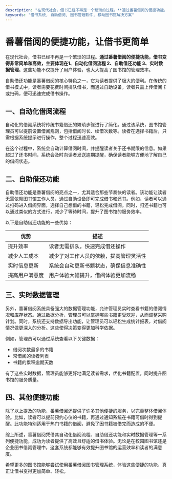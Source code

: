 ```yaml
---
description: "在现代社会，借书已经不再是一个繁琐的过程。**通过番薯借阅的便捷功能，借书变得非常简单和高效，主要体现在1、自动化借阅流程 2、自助借还功能 3、实时数据管理**。这些功能不仅提升了用户体验，也大大提高了图书馆的管理效率。"
keywords: "借书系统, 自助借阅, 图书管理软件, 移动图书馆解决方案"
---
```

# 番薯借阅的便捷功能，让借书更简单

在现代社会，借书已经不再是一个繁琐的过程。**通过番薯借阅的便捷功能，借书变得非常简单和高效，主要体现在1、自动化借阅流程 2、自助借还功能 3、实时数据管理**。这些功能不仅提升了用户体验，也大大提高了图书馆的管理效率。

自助借还功能是番薯借阅的核心特色之一，它为读者提供了极大的便利。在传统的借书模式中，读者需要花费时间排队借书，而通过自助设备，读者只需上传借阅卡或扫码，便可迅速完成借书操作。

## 一、自动化借阅流程

自动化的借阅系统将传统书籍借还的繁琐步骤进行了简化。通过该系统，图书馆管理员可以提前设置借阅规则，包括借阅时长、续借次数等。读者在选择书籍后，只需根据系统提示进行操作，整个过程迅速高效。

在这个过程中，系统会自动计算借阅时间，并提醒读者关于还书期限的信息。如果超过了还书时间，系统会及时向读者发送逾期提醒，确保读者能够方便地了解自己的借阅状态。

## 二、自助借还功能

自助借还功能是番薯借阅的亮点之一，尤其适合那些节奏快的读者。该功能让读者无需依赖图书馆工作人员，通过自助设备即可完成借书和还书。例如，读者可以通过扫码进入借阅界面，选择自己想借的书籍，轻松完成借阅。同时，归还书籍也可以通过类似的方式进行，减少了等待时间，提升了图书馆的服务效率。

以下是自助借还功能的一些优势：

| 优势               | 描述                                         |
|--------------------|--------------------------------------------|
| 提升效率           | 读者无需排队，快速完成借还操作                       |
| 减少人工成本       | 减少了对工作人员的依赖，提高管理灵活性                  |
| 实时信息更新       | 系统会自动更新书籍状态，确保信息准确性                   |
| 提高用户满意度     | 用户体验大幅提升，借阅体验更加流畅                        |

## 三、实时数据管理

另外，番薯借阅系统具备强大的数据管理功能，允许管理员实时查看书籍的借阅情况和库存状态。通过数据分析，管理员可以掌握哪些书籍更受欢迎，从而调整采购计划。同时，系统还支持数据导出功能，让管理员可以轻松生成统计报表，对借阅情况做更深入的分析。这些使得决策变得更加科学依据。

例如，管理员可以通过系统查看以下关键数据：

- 借阅次数最多的书籍
- 常借阅的读者列表
- 书籍的累积逾期天数

有了这些实时数据，管理员能够更好地满足读者需求，优化书籍配置，同时提升图书馆的服务质量。

## 四、其他便捷功能

除了以上提及的功能，番薯借阅还提供了许多其他便捷的服务，以完善整体借阅体验。比如，读者可以提前预约心仪的书籍，再通过通知系统在书籍可借时得到提醒。此功能特别适用于热门书籍的借阅，避免了因书籍被借完而造成的不便。

综上所述，番薯借阅凭借其自动化借阅流程、自助借还功能和实时数据管理等一系列便捷功能，成功为读者提供了高效且舒适的借书体验。无论是在校园图书馆还是企业图书借阅管理中，这套系统都能够有效提升图书馆的运营效率和读者的满意度。

希望更多的图书馆能够尝试使用番薯借阅图书管理系统，体验这些便捷的功能，真正让借书变得更加简单、轻松。
